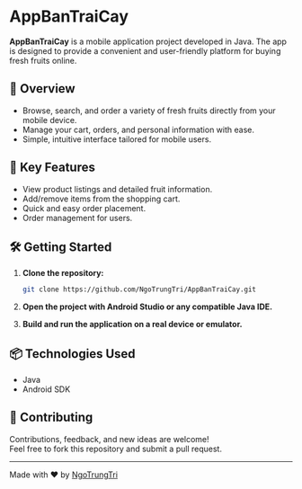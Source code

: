 # AppBanTraiCay

**AppBanTraiCay** is a mobile application project developed in Java. The app is designed to provide a convenient and user-friendly platform for buying fresh fruits online.

## 📱 Overview

- Browse, search, and order a variety of fresh fruits directly from your mobile device.
- Manage your cart, orders, and personal information with ease.
- Simple, intuitive interface tailored for mobile users.

## 🚀 Key Features

- View product listings and detailed fruit information.
- Add/remove items from the shopping cart.
- Quick and easy order placement.
- Order management for users.

## 🛠️ Getting Started

1. **Clone the repository:**
   ```bash
   git clone https://github.com/NgoTrungTri/AppBanTraiCay.git
   ```

2. **Open the project with Android Studio or any compatible Java IDE.**

3. **Build and run the application on a real device or emulator.**

## 📦 Technologies Used

- Java
- Android SDK

## 🤝 Contributing

Contributions, feedback, and new ideas are welcome!  
Feel free to fork this repository and submit a pull request.

---

Made with ❤️ by [NgoTrungTri](https://github.com/NgoTrungTri)
